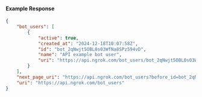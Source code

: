 <!-- Code generated for API Clients. DO NOT EDIT. -->

#### Example Response

```json
{
	"bot_users": [
		{
			"active": true,
			"created_at": "2024-12-18T10:07:58Z",
			"id": "bot_2qNwjt5OBL0s03WfNa8SPz594vD",
			"name": "API example bot user",
			"uri": "https://api.ngrok.com/bot_users/bot_2qNwjt5OBL0s03WfNa8SPz594vD"
		}
	],
	"next_page_uri": "https://api.ngrok.com/bot_users?before_id=bot_2qNwjt5OBL0s03WfNa8SPz594vD&limit=1",
	"uri": "https://api.ngrok.com/bot_users"
}
```
